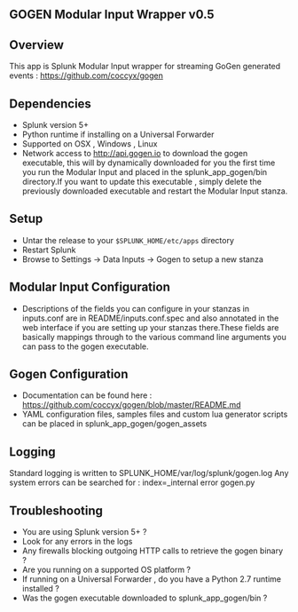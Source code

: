 ## GOGEN Modular Input Wrapper v0.5

## Overview

This app is Splunk Modular Input wrapper for streaming GoGen generated events : https://github.com/coccyx/gogen

## Dependencies

* Splunk version 5+
* Python runtime if installing on a Universal Forwarder
* Supported on OSX , Windows , Linux
* Network access to http://api.gogen.io to download the gogen executable, this will by dynamically downloaded for you the first time you run the Modular Input and placed in the splunk_app_gogen/bin directory.If you want to update this executable , simply delete the previously downloaded executable and restart the Modular Input stanza.

## Setup

* Untar the release to your `$SPLUNK_HOME/etc/apps` directory
* Restart Splunk
* Browse to Settings -> Data Inputs -> Gogen to setup a new stanza

## Modular Input Configuration

* Descriptions of the fields you can configure in your stanzas in inputs.conf are in README/inputs.conf.spec and also annotated in the web interface if you are setting up your stanzas there.These fields are basically mappings through to the various command line arguments you can pass to the gogen executable.

## Gogen Configuration

* Documentation can be found here : https://github.com/coccyx/gogen/blob/master/README.md
* YAML configuration files, samples files and custom lua generator scripts can be placed in splunk_app_gogen/gogen_assets

## Logging

Standard logging is written to SPLUNK_HOME/var/log/splunk/gogen.log
Any system errors can be searched for : index=_internal error gogen.py

## Troubleshooting

* You are using Splunk version 5+ ?
* Look for any errors in the logs
* Any firewalls blocking outgoing HTTP calls to retrieve the gogen binary ?
* Are you running on a supported OS platform ?
* If running on a Universal Forwarder , do you have a Python 2.7 runtime installed ?
* Was the gogen executable downloaded to splunk_app_gogen/bin  ?
